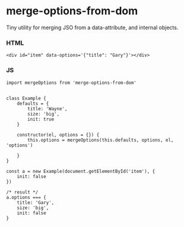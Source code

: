 # merge-options-from-dom

Tiny utility for merging JSO from a data-attribute, and internal objects. 


### HTML

```
<div id="item" data-options='{"title": "Gary"}'></div>

```

### JS

```
import mergeOptions from 'merge-options-from-dom'


class Example {
	defaults = {
		title: 'Wayne',
		size: 'big',
		init: true
	}
	
	constructor(el, options = {}) {
		this.options = mergeOptions(this.defaults, options, el, 'options')
	
	}
}

const a = new Example(document.getElementById('item'), {
	init: false
})

/* result */
a.options === {
	title: 'Gary',
	size: 'big',
	init: false
}

```